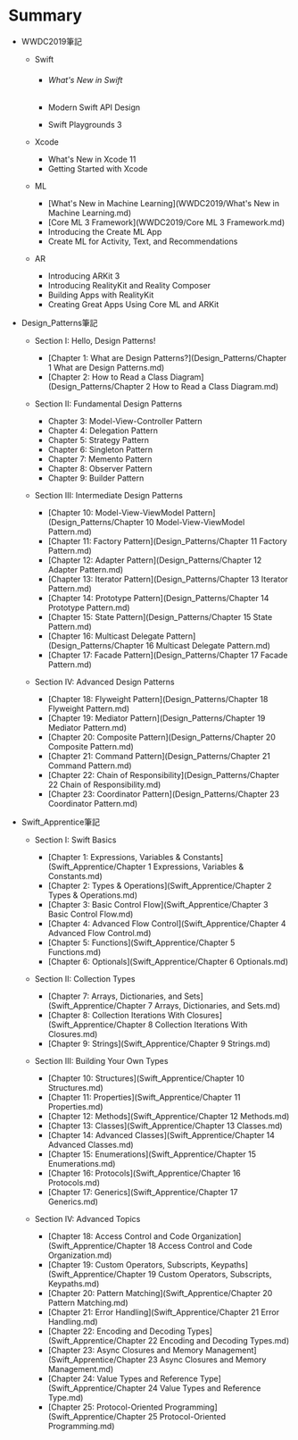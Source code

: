 # Summary

- WWDC2019筆記

  - Swift

    - ###### What's New in Swift

    - Modern Swift API Design

    - Swift Playgrounds 3

  - Xcode
  
    - What's New in Xcode 11
    - Getting Started with Xcode
  
  - ML
  
    - [What's New in Machine Learning](WWDC2019/What's New in Machine Learning.md)
    - [Core ML 3 Framework](WWDC2019/Core ML 3 Framework.md)
    - Introducing the Create ML App
    - Create ML for Activity, Text, and Recommendations
  
  - AR
  
    - Introducing ARKit 3
    - Introducing RealityKit and Reality Composer
    - Building Apps with RealityKit
    - Creating Great Apps Using Core ML and ARKit

* Design_Patterns筆記
  
   * Section I: Hello, Design Patterns!
      * [Chapter 1: What are Design Patterns?](Design_Patterns/Chapter 1 What are Design Patterns.md)
      * [Chapter 2: How to Read a Class Diagram](Design_Patterns/Chapter 2 How to Read a Class Diagram.md)
   * Section II: Fundamental Design Patterns
      * Chapter 3: Model-View-Controller Pattern
      * Chapter 4: Delegation Pattern
      * Chapter 5: Strategy Pattern
      * Chapter 6: Singleton Pattern
      * Chapter 7: Memento Pattern
      * Chapter 8: Observer Pattern
      * Chapter 9: Builder Pattern
   * Section III: Intermediate Design Patterns
     
      - [Chapter 10: Model-View-ViewModel Pattern](Design_Patterns/Chapter 10 Model-View-ViewModel Pattern.md)
      - [Chapter 11: Factory Pattern](Design_Patterns/Chapter 11 Factory Pattern.md)
      - [Chapter 12: Adapter Pattern](Design_Patterns/Chapter 12 Adapter Pattern.md)
      - [Chapter 13: Iterator Pattern](Design_Patterns/Chapter 13 Iterator Pattern.md)
      - [Chapter 14: Prototype Pattern](Design_Patterns/Chapter 14 Prototype Pattern.md)
      - [Chapter 15: State Pattern](Design_Patterns/Chapter 15 State Pattern.md)
      - [Chapter 16: Multicast Delegate Pattern](Design_Patterns/Chapter 16 Multicast Delegate Pattern.md)
      - [Chapter 17: Facade Pattern](Design_Patterns/Chapter 17 Facade Pattern.md)
   * Section IV: Advanced Design Patterns
      * [Chapter 18: Flyweight Pattern](Design_Patterns/Chapter 18 Flyweight Pattern.md)
      * [Chapter 19: Mediator Pattern](Design_Patterns/Chapter 19 Mediator Pattern.md)
      * [Chapter 20: Composite Pattern](Design_Patterns/Chapter 20 Composite Pattern.md)
      * [Chapter 21: Command Pattern](Design_Patterns/Chapter 21 Command Pattern.md)
      * [Chapter 22: Chain of Responsibility](Design_Patterns/Chapter 22 Chain of Responsibility.md)
      * [Chapter 23: Coordinator Pattern](Design_Patterns/Chapter 23 Coordinator Pattern.md)
   
* Swift_Apprentice筆記
  
   * Section I: Swift Basics
   
      * [Chapter 1: Expressions, Variables & Constants](Swift_Apprentice/Chapter 1 Expressions, Variables & Constants.md)
      * [Chapter 2: Types & Operations](Swift_Apprentice/Chapter 2 Types & Operations.md)
      * [Chapter 3: Basic Control Flow](Swift_Apprentice/Chapter 3 Basic Control Flow.md)
      * [Chapter 4: Advanced Flow Control](Swift_Apprentice/Chapter 4 Advanced Flow Control.md)
      * [Chapter 5: Functions](Swift_Apprentice/Chapter 5 Functions.md)
      * [Chapter 6: Optionals](Swift_Apprentice/Chapter 6 Optionals.md)
   
   * Section II: Collection Types
   
      * [Chapter 7: Arrays, Dictionaries, and Sets](Swift_Apprentice/Chapter 7 Arrays, Dictionaries, and Sets.md)
      * [Chapter 8: Collection Iterations With Closures](Swift_Apprentice/Chapter 8 Collection Iterations With Closures.md)
      * [Chapter 9: Strings](Swift_Apprentice/Chapter 9 Strings.md)
      
   * Section III: Building Your Own Types
   
      * [Chapter 10: Structures](Swift_Apprentice/Chapter 10 Structures.md)
      * [Chapter 11: Properties](Swift_Apprentice/Chapter 11 Properties.md)
      * [Chapter 12: Methods](Swift_Apprentice/Chapter 12 Methods.md)
      * [Chapter 13: Classes](Swift_Apprentice/Chapter 13 Classes.md)
      * [Chapter 14: Advanced Classes](Swift_Apprentice/Chapter 14 Advanced Classes.md)
      * [Chapter 15: Enumerations](Swift_Apprentice/Chapter 15 Enumerations.md)
      * [Chapter 16: Protocols](Swift_Apprentice/Chapter 16 Protocols.md)
      * [Chapter 17: Generics](Swift_Apprentice/Chapter 17 Generics.md)
   
   * Section IV: Advanced Topics
   
      * [Chapter 18: Access Control and Code Organization](Swift_Apprentice/Chapter 18 Access Control and Code Organization.md)
      * [Chapter 19: Custom Operators, Subscripts, Keypaths](Swift_Apprentice/Chapter 19 Custom Operators, Subscripts, Keypaths.md)
      * [Chapter 20: Pattern Matching](Swift_Apprentice/Chapter 20 Pattern Matching.md)
      * [Chapter 21: Error Handling](Swift_Apprentice/Chapter 21 Error Handling.md)
      * [Chapter 22: Encoding and Decoding Types](Swift_Apprentice/Chapter 22 Encoding and Decoding Types.md)
      * [Chapter 23: Async Closures and Memory Management](Swift_Apprentice/Chapter 23 Async Closures and Memory Management.md)
      * [Chapter 24: Value Types and Reference Type](Swift_Apprentice/Chapter 24 Value Types and Reference Type.md)
      * [Chapter 25: Protocol-Oriented Programming](Swift_Apprentice/Chapter 25 Protocol-Oriented Programming.md)
   
